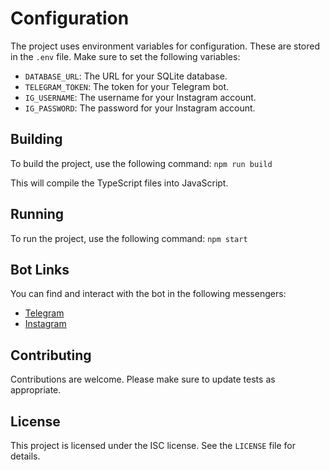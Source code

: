# Configuration

The project uses environment variables for configuration. These are stored in the `.env` file. Make sure to set the following variables:

- `DATABASE_URL`: The URL for your SQLite database.
- `TELEGRAM_TOKEN`: The token for your Telegram bot.
- `IG_USERNAME`: The username for your Instagram account.
- `IG_PASSWORD`: The password for your Instagram account.

## Building

To build the project, use the following command: `npm run build`

This will compile the TypeScript files into JavaScript.

## Running

To run the project, use the following command: `npm start`

## Bot Links

You can find and interact with the bot in the following messengers:

- [Telegram](https://t.me/socialanonbot)
- [Instagram](https://www.instagram.com/socialanonbot?igsh=MWM3YWJvYjVzbHQyZg==)

## Contributing

Contributions are welcome. Please make sure to update tests as appropriate.

## License

This project is licensed under the ISC license. See the `LICENSE` file for details. 
